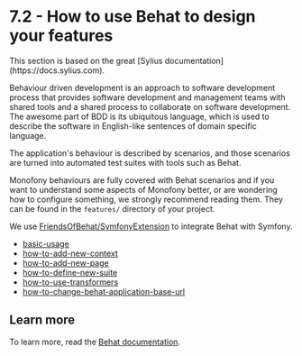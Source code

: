 # 7.2 - How to use Behat to design your features

<div markdown="1" class="block-note">
This section is based on the great [Sylius documentation](https://docs.sylius.com).
</div>

Behaviour driven development is an approach to software development process that provides software development and management teams
with shared tools and a shared process to collaborate on software development. The awesome part of BDD is its ubiquitous language,
which is used to describe the software in English-like sentences of domain specific language.

The application's behaviour is described by scenarios, and those scenarios are turned into automated test suites with tools such as Behat.

Monofony behaviours are fully covered with Behat scenarios and if you want
to understand some aspects of Monofony better, or are wondering how to configure something, we strongly recommend
reading them. They can be found in the ``features/`` directory of your project.

We use [FriendsOfBehat/SymfonyExtension](https://github.com/FriendsOfBehat/SymfonyExtension) to integrate Behat with Symfony.

* [basic-usage](behat/basic-usage.md)
* [how-to-add-new-context](behat/how-to-add-new-context.md)
* [how-to-add-new-page](behat/how-to-add-new-page.md)
* [how-to-define-new-suite](behat/how-to-define-new-suite.md)
* [how-to-use-transformers](behat/how-to-use-transformers.md)
* [how-to-change-behat-application-base-url](behat/how-to-change-behat-application-base-url.md)

Learn more
----------

To learn more, read the [Behat documentation](http://behat.org/en/latest/guides.html).
